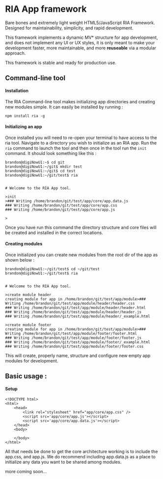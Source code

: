 RIA App framework
=================

Bare bones and extremely light weight HTML5/JavaScript RIA Framework. Designed for maintainability, simplicity, and rapid development.

This framework implements a dynamic MV* structure for app development, and does not implement any UI or UX styles, it is only meant to make your 
development faster, more maintainable, and more **reuseable** via a modular approach.

This framework is stable and ready for production use.  

## Command-line tool
#### Installation
The RIA Command-line tool makes initializing app directories and creating new modules simple. It can easily be installed by running :

` npm install ria -g `

#### Initializing an app
Once installed you will need to re-open your terminal to have access to the ria tool. Navigate to a directory you wish to initialize as an RIA app.
Run the ` ria ` command to launch the tool and then once in the tool run the ` init ` command. It should look something like this :

    brandon@digiNowU1:~$ cd git
    brandon@digiNowU1:~/git$ mkdir test
    brandon@digiNowU1:~/git$ cd test
    brandon@digiNowU1:~/git/test$ ria
    
    
    # Welcome to the RIA App tool.
    
    >init
    >### Writing /home/brandon/git/test/app/core/app.data.js
    ### Writing /home/brandon/git/test/app/core/app.css
    ### Writing /home/brandon/git/test/app/core/app.js
    
    >
    
Once you have run this command the directory structure and core files will be created and installed in the correct locations.

#### Creating modules
Once initialized you can create new modules from the root dir of the app as shown below :

    brandon@digiNowU1:~/git/test$ cd ~/git/test
    brandon@digiNowU1:~/git/test$ ria
    
    
    # Welcome to the RIA App tool.
    
    >create module header
    creating module for app in /home/brandon/git/test/app/module>### Writing /home/brandon/git/test/app/module/header/header.css
    ### Writing /home/brandon/git/test/app/module/header/header.html
    ### Writing /home/brandon/git/test/app/module/header/header.js
    ### Writing /home/brandon/git/test/app/module/header/_example.html
    
    >create module footer
    creating module for app in /home/brandon/git/test/app/module>### Writing /home/brandon/git/test/app/module/footer/footer.html
    ### Writing /home/brandon/git/test/app/module/footer/footer.js
    ### Writing /home/brandon/git/test/app/module/footer/_example.html
    ### Writing /home/brandon/git/test/app/module/footer/footer.css

This will create, properly name, structure and configure new empty app modules for development.

## Basic usage :
#### Setup

    <!DOCTYPE html>
    <html>
        <head>
            <link rel="stylesheet" href="app/core/app.css" />
            <script src='app/core/app.js'></script>
            <script src='app/core/app.data.js'></script>
        </head>
        <body>
            
        </body>
    </html>

All that needs be done to get the core architecture working is to include the app.css, and app.js. We do recommend including app.data.js as a place to initialize any data you want to be shared among modules.

more coming soon...

